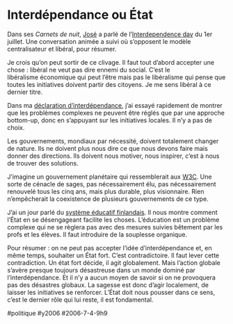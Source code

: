 # Interdépendance ou État

Dans ses *Carnets de nuit*, [José](http://carnetsdenuit.typepad.com/carnets_de_nuit/2006/07/1er_juillet_jou.html) a parlé de l’[Interdependence day](http://www.interdependenceday.co.uk/) du 1er juillet. Une conversation animée a suivi où s’opposent le modèle centralisateur et libéral, pour résumer.

Je crois qu’on peut sortir de ce clivage. Il faut tout d’abord accepter une chose : libéral ne veut pas dire ennemi du social. C’est le libéralisme économique qui peut l’être mais pas le libéralisme qui pense que toutes les initiatives doivent partir des citoyens. Je me sens libéral à ce dernier titre.

Dans ma [déclaration d’interdépendance](../6/declaration-d%e2%80%99interdependance.md), j’ai essayé rapidement de montrer que les problèmes complexes ne peuvent être réglés que par une approche bottom-up, donc en s’appuyant sur les initiatives locales. Il n’y a pas de choix.

Les gouvernements, mondiaux par nécessité, doivent totalement changer de nature. Ils ne doivent plus nous dire ce que nous devons faire mais donner des directions. Ils doivent nous motiver, nous inspirer, c’est à nous de trouver des solutions.

J’imagine un gouvernement planétaire qui ressemblerait aux [W3C](http://www.w3.org/). Une sorte de cénacle de sages, pas nécessairement élu, pas nécessairement renouvelé tous les cinq ans, mais plus durable, plus visionnaire. Rien n’empêcherait la coexistence de plusieurs gouvernements de ce type.

J’ai un jour parlé du [système éducatif finlandais](../4/ducation-la-finlandaise.md). Il nous montre comment l’État en se désengageant facilite les choses. L’éducation est un problème complexe qui ne se règlera pas avec des mesures suivies bêtement par les profs et les élèves. Il faut introduire de la souplesse organique.

Pour résumer : on ne peut pas accepter l’idée d’interdépendance et, en même temps, souhaiter un État fort. C’est contradictoire. Il faut lever cette contradiction. Un état fort décide, il agit globalement. Mais l’action globale s’avère presque toujours désastreuse dans un monde dominé par l’interdépendance. Et il n’y a aucun moyen de savoir si on ne provoquera pas des désastres globaux. La sagesse est donc d’agir localement, de laisser les initiatives se renforcer. L’État doit nous pousser dans ce sens, c’est le dernier rôle qui lui reste, il est fondamental.

#politique #y2006 #2006-7-4-9h9
